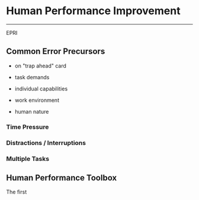 # Human Performance Improvement
---

EPRI

## Common Error Precursors

- on "trap ahead" card

- task demands
- individual capabilities
- work environment
- human nature

### Time Pressure

### Distractions / Interruptions

### Multiple Tasks

## Human Performance Toolbox

The first 
